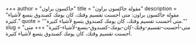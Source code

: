+++
author = "جاكسون براون"
title = "مقولة جاكسون براون"
description = "مقولة جاكسون براون: متى أحسنت تقسيم وقتك، كان يومك كصندوق يتسع لأشياء كثيرة."
quote = '''متى أحسنت تقسيم وقتك، كان يومك كصندوق يتسع لأشياء كثيرة.'''
slug = "متى-أحسنت-تقسيم-وقتك-كان-يومك-كصندوق-يتسع-لأشياء-كثيرة"
+++
متى أحسنت تقسيم وقتك، كان يومك كصندوق يتسع لأشياء كثيرة.
